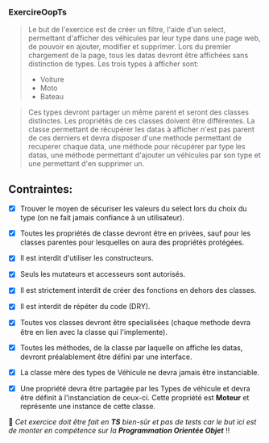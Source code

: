 ### ExercireOopTs

> Le but de l'exercice est de créer un filtre, l'aide d'un select, permettant d'afficher des véhicules par leur
> type dans une page web, de pouvoir en ajouter, modifier et supprimer. Lors du premier chargement de la page, tous les datas devront être affichées sans distinction
> de types. Les trois types à afficher sont:
> * Voiture
> * Moto
> * Bateau 

> Ces types devront partager un même parent et seront des classes distinctes. Les propriétés de ces classes doivent être différentes. La classe permettant de
> récupérer les datas à afficher n'est pas parent de ces derniers
> et devra disposer d'une methode permettant de recuperer chaque data, une méthode pour récupérer par type les datas, une méthode permettant d'ajouter un 
> véhicules par son type et une permettant d'en supprimer un.

## Contraintes:
- [x] Trouver le moyen de sécuriser les valeurs du select lors du choix du type (on ne fait jamais confiance à un utilisateur).
- [x] Toutes les propriétés de classe devront être en privées, sauf pour les classes parentes pour lesquelles on aura des propriétés protégées.
- [x] Il est interdit d'utiliser les constructeurs.
- [x] Seuls les mutateurs et accesseurs sont autorisés. 
- [x] Il est strictement interdit de créer des fonctions en dehors des classes.
- [x] Il est interdit de répéter du code (DRY).
- [X] Toutes vos classes devront être specialisées (chaque methode devra être en lien avec la classe qui l'implemente).
- [x] Toutes les méthodes, de la classe par laquelle on affiche les datas, devront préalablement être défini par une interface.
- [x] La classe mère des types de Véhicule ne devra jamais être instanciable. 
- [x] Une propriété devra être partagée par les Types de véhicule et devra être définit à l'instanciation de ceux-ci. Cette propriété est **Moteur** et représente une     instance de cette classe.



:information_desk_person:
_Cet exercice doit être fait en **TS** bien-sûr et pas de tests car le but ici est de monter en compétence sur 
la **Programmation Orientée Objet**_ :bangbang:

